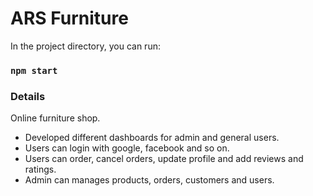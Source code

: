 # ARS Furniture

In the project directory, you can run:

### `npm start`

### Details

Online furniture shop.

- Developed different dashboards for admin and general users.
- Users can login with google, facebook and so on.
- Users can order, cancel orders, update profile and add reviews and ratings.
- Admin can manages products, orders, customers and users.
